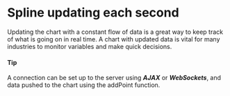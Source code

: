 # Spline updating each second

Updating the chart with a constant flow of data is a great way to keep track of what is going on in real time. A chart with updated data is vital for many industries to monitor variables and make quick decisions.

#### Tip

A connection can be set up to the server using **_AJAX_** or **_WebSockets_**, and data pushed to the chart using the addPoint function.
